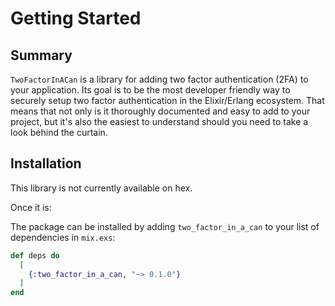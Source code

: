 # Getting Started

## Summary

`TwoFactorInACan` is a library for adding two factor authentication (2FA) to
your application. Its goal is to be the most developer friendly way to securely
setup two factor authentication in the Elixir/Erlang ecosystem. That means that
not only is it thoroughly documented and easy to add to your project, but it's
also the easiest to understand should you need to take a look behind the
curtain.

## Installation

This library is not currently available on hex.

Once it is:

The package can be installed by adding `two_factor_in_a_can` to your list of
dependencies in `mix.exs`:

```elixir
def deps do
  [
    {:two_factor_in_a_can, "~> 0.1.0"}
  ]
end
```
